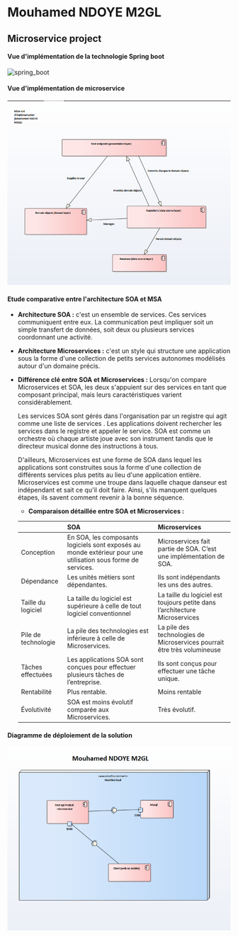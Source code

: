 # Mouhamed NDOYE M2GL

## Microservice project

#### Vue d'implémentation de la technologie Spring boot
![spring_boot](https://user-images.githubusercontent.com/49942742/77066557-4a170b80-69db-11ea-99c6-9e32730a6ad0.PNG)

#### Vue d'implémentation de microservice
![](capture_ecran/msa.png)


#### Etude comparative entre l'architecture SOA et MSA
-   **Architecture SOA :** c'est un ensemble de services. Ces services communiquent entre eux.
La communication peut impliquer soit un simple transfert de données, soit deux ou plusieurs services
coordonnant une activité.

-   **Architecture Microservices :** c'est un style qui structure une application sous la forme d'une
collection de petits services autonomes modélisés autour d'un domaine précis.

-   **Différence clé entre SOA et Microservices :** Lorsqu'on compare Microservices et SOA, les deux
s'appuient sur des services en tant que composant principal, mais leurs caractéristiques varient
considérablement.

    Les services SOA sont gérés dans l'organisation par un registre qui agit comme une liste de services
    . Les applications doivent rechercher les services dans le registre et appeler le service. SOA est
    comme un orchestre où chaque artiste joue avec son instrument tandis que le directeur musical donne
    des instructions à tous.
    
    D'ailleurs, Microservices est une forme de SOA dans lequel les applications sont construites sous la 
    forme d'une collection de différents services plus petits au lieu d'une application entière. Microservices
    est comme une troupe dans laquelle chaque danseur est indépendant et sait ce qu'il doit faire. Ainsi,
    s'ils manquent quelques étapes, ils savent comment revenir à la bonne séquence.
    
    -   **Comparaison détaillée entre SOA et Microservices :**
    
    |                     | SOA                                                                                                           | Microservices                                                               |
    | --------------------|---------------------------------------------------------------------------------------------------------------| ----------------------------------------------------------------------------|
    | Conception          | En SOA, les composants logiciels sont exposés au monde extérieur pour une utilisation sous forme de services. | Microservices fait partie de SOA. C’est une implémentation de SOA.          |
    | Dépendance          | Les unités métiers sont dépendantes.                                                                          | Ils sont indépendants les uns des autres.                                   |
    | Taille du logiciel  | La taille du logiciel est supérieure à celle de tout logiciel conventionnel                                   | La taille du logiciel est toujours petite dans l’architecture Microservices |
    | Pile de technologie | La pile des technologies est inférieure à celle de Microservices.                                             | La pile des technologies de Microservices pourrait être très volumineuse    |
    | Tâches effectuées   | Les applications SOA sont conçues pour effectuer plusieurs tâches de l’entreprise.                            | Ils sont conçus pour effectuer une tâche unique.                            |
    | Rentabilité         | Plus rentable.                                                                                                | Moins rentable                                                              |
    | Évolutivité         | SOA est moins évolutif comparée aux Microservices.                                                            | Très évolutif.                                                              |


#### Diagramme de déploiement de la solution

![GitHub Logo](capture_ecran/deployment_diagram.png)
